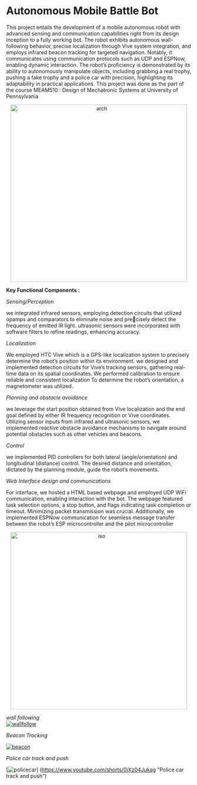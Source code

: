 # Autonomous Mobile Battle Bot

This project entails the development of a mobile autonomous robot with advanced sensing and communication capabilities right from its design inception to a fully working bot. The robot exhibits autonomous wall-following behavior, precise localization through Vive system integration, and employs infrared beacon tracking for targeted navigation. Notably, it communicates using communication protocols such as UDP and ESPNow, enabling dynamic interaction. The robot’s proficiency is demonstrated by its ability to autonomously manipulate objects, including grabbing a real trophy, pushing a fake trophy and a police car with precision, highlighting its adaptability in practical applications. This project was done as the part of the course MEAM510 : Design of Mechatronic Systems at University of Pennsylvania

<p align="center">
<img width="480" alt="arch" src="https://github.com/PranavG200/Autonomous-Battle-Bot/assets/46398827/43732dc0-16f7-4dfa-9f17-b2b1a10a8e1d">
</p>

**Key Functional Components :**

*Sensing/Perception*

we integrated infrared sensors, employing detection circuits that utilized opamps and comparators to eliminate noise and precisely detect the frequency of emitted IR light. ultrasonic sensors were incorporated with software filters to refine readings, enhancing accuracy.

*Localization*

We employed HTC Vive which is a GPS-like localization system to precisely determine the robot’s position within its environment. we designed and implemented detection circuits for Vive’s tracking
sensors, gathering real-time data on its spatial coordinates. We performed calibration to ensure reliable and consistent localization To determine the robot’s orientation, a magnetometer was
utilized.

*Planning and obstacle avoidance*

we leverage the start position obtained from Vive localization and the end goal defined by either IR frequency recognition or Vive coordinates. Utilizing sensor inputs from infrared and ultrasonic sensors, we implemented reactive obstacle avoidance mechanisms to navigate around potential obstacles such as other vehicles and beacons.

*Control*

we implemented PID controllers for both lateral (angle/orientation) and longitudinal (distance) control. The desired distance and orientation, dictated by the planning module, guide the robot’s movements. 

*Web Interface design and communications*

For interface, we hosted a HTML based webpage and employed UDP WiFi communication, enabling interaction with the bot. The webpage featured task selection options, a stop button, and flags indicating task completion or timeout. Minimizing packet transmission was crucial. Additionally, we implemented ESPNow communication for seamless message transfer between the robot’s ESP microcontroller and the pilot microcontroller

<p align="center">
<img width="480" alt="iso" src="https://github.com/PranavG200/Autonomous-Battle-Bot/assets/46398827/d2934bfd-f3f0-42a4-a064-9dcc37782b9b">
</p>

*wall following*  
[![wallfollow](https://github.com/PranavG200/Autonomous-Battle-Bot/assets/46398827/fd1b662c-911f-494f-b412-17339b943cb1)](https://www.youtube.com/shorts/Lj7yCi2oDeo "Wall following")

*Beacon Tracking*

[![beacon](https://github.com/PranavG200/Autonomous-Battle-Bot/assets/46398827/a3223808-8923-4bf5-9990-b21d367f3622)](https://www.youtube.com/shorts/0ikxpwPlQak "Beacon tracking")

*Police car track and push*

[![policecar](https://github.com/PranavG200/Autonomous-Battle-Bot/assets/46398827/63ad13ed-c8f1-4204-b8d3-b8c0867b21f7)]
(https://www.youtube.com/shorts/0jXz04Jukag "Police car track and push")
